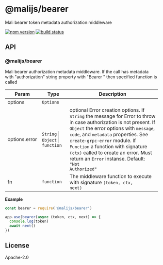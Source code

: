 # @malijs/bearer

Mali bearer token metadata authorization middleware

[![npm version](https://img.shields.io/npm/v/@malijs/bearer.svg?style=flat-square)](https://www.npmjs.com/package/@malijs/bearer)
[![build status](https://img.shields.io/travis/malijs/bearer/master.svg?style=flat-square)](https://travis-ci.org/malijs/bearer)

## API

<a name="module_@malijs/bearer"></a>

### @malijs/bearer
Mali bearer authorization metadata middleware.
If the call has metadata with "authorization" string property with "Bearer <token>" then specified function is called


| Param | Type | Description |
| --- | --- | --- |
| options | <code>Options</code> |  |
| options.error | <code>String</code> \| <code>Object</code> \| <code>function</code> | optional Error creation options.                                                If <code>String</code> the message for Error to throw in case                                                authorization is not present.                                                If <code>Object</code> the error options with <code>message</code>,                                                <code>code</code>, and <code>metadata</code> properties. See <code>create-grpc-error</code>                                                module.                                                If <code>Function</code> a function with signature <code>(ctx)</code>                                                called to create an error. Must return an <code>Error</code> instanse.                                                Default: <code>"Not Authorized"</code> |
| fn | <code>function</code> | The middleware function to execute with signature <code>(token, ctx, next)</code> |

**Example**  
```js
const bearer = require('@malijs/bearer')

app.use(bearer(async (token, ctx, next) => {
  console.log(token)
  await next()
})
```
## License

  Apache-2.0
